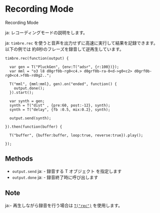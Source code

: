 Recording Mode
===============
Recording Mode

ja: レコーディングモードの説明をします。  

ja: `timbre.rec` を使うと音声を出力せずに高速に実行して結果を記録できます。以下の例では 約8秒のフレーズを録音して逆再生しています。

```timbre
timbre.rec(function(output) {
  
  var gen = T("PluckGen", {env:T("adsr", {r:100})});
  var mml = "o3 l8 d0grf0b-rg0<c4.> d0grf0b-ra-0<d->g0<c2> d0grf0b-rg0<c4.>f0b-rd0g2..";
  
  T("mml", {mml:mml}, gen).on("ended", function() {
    output.done();
  }).start();
  
  var synth = gen;
  synth = T("dist" , {pre:60, post:-12}, synth);
  synth = T("delay", {fb :0.5, mix:0.2}, synth);
  
  output.send(synth);
  
}).then(function(buffer) {
  
  T("buffer", {buffer:buffer, loop:true, reverse:true}).play();
  
});
```

## Methods ##
- `output.send`
ja:  - 録音する T オブジェクト を指定します
- `output.done`
ja:  - 録音終了時に呼び出します

## Note ##
ja:- 再生しながら録音を行う場合は [`T("rec")`](./rec.html) を使用します。
